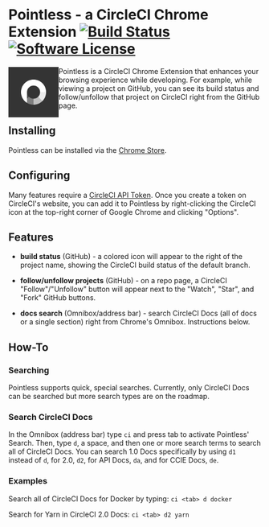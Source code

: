 # Pointless - a CircleCI Chrome Extension [![Build Status](https://circleci.com/gh/felicianotech/pointless.svg?style=shield)](https://circleci.com/gh/felicianotech/pointless) [![Software License](https://img.shields.io/badge/license-MIT-blue.svg)](https://raw.githubusercontent.com/felicianotech/pointless/master/LICENSE)

<img src="logo128.png" alt="Pointless Logo" title="Pointless" align="left" style="width:100px;height:100px;" />

Pointless is a CircleCI Chrome Extension that enhances your browsing experience while developing. For example, while viewing a project on GitHub, you can see its build status and follow/unfollow that project on CircleCI right from the GitHub page.

## Installing

Pointless can be installed via the [Chrome Store](https://chrome.google.com/webstore/detail/pointless-a-circleci-chro/edmkpfdmophaaeedepooedlhioimljai).

## Configuring

Many features require a [CircleCI API Token](https://circleci.com/account/api). Once you create a token on CircleCI's website, you can add it to Pointless by right-clicking the CircleCI icon at the top-right corner of Google Chrome and clicking "Options".

## Features

- **build status** (GitHub) - a colored icon will appear to the right of the project name, showing the CircleCI build status of the default branch.

- **follow/unfollow projects** (GitHub) - on a repo page, a CircleCI "Follow"/"Unfollow" button will appear next to the "Watch", "Star", and "Fork" GitHub buttons.

- **docs search** (Omnibox/address bar) - search CircleCI Docs (all of docs or a single section) right from Chrome's Omnibox. Instructions below.

## How-To

### Searching

Pointless supports quick, special searches. Currently, only CircleCI Docs can be searched but more search types are on the roadmap.

### Search CircleCI Docs

In the Omnibox (address bar) type `ci` and press tab to activate Pointless' Search. Then, type `d`, a space, and then one or more search terms to search all of CircleCI Docs. You can search 1.0 Docs specifically by using `d1` instead of `d`, for 2.0, `d2`, for API Docs, `da`, and for CCIE Docs, `de`.

### Examples

Search all of CircleCI Docs for Docker by typing: `ci <tab> d docker`

Search for Yarn in CircleCI 2.0 Docs: `ci <tab> d2 yarn`
